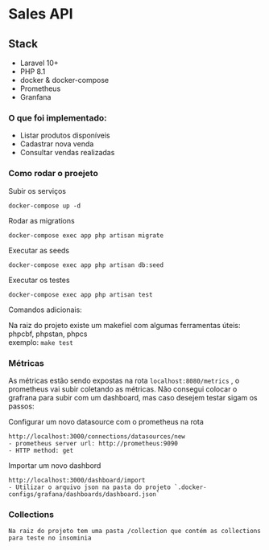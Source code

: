# Sales API

## Stack

- Laravel 10+
- PHP 8.1
- docker & docker-compose
-  Prometheus
- Granfana

### O que foi implementado:
-   Listar produtos disponíveis
-   Cadastrar nova venda
-   Consultar vendas realizadas


### Como rodar o proejeto


Subir os serviços

    docker-compose up -d
Rodar as migrations


    docker-compose exec app php artisan migrate

Executar as seeds

    docker-compose exec app php artisan db:seed

Executar os testes

    docker-compose exec app php artisan test

Comandos adicionais:

Na raiz do projeto existe um makefiel com algumas ferramentas úteis: phpcbf, phpstan, phpcs  
exemplo: `make test`

### Métricas
As métricas estão sendo expostas na rota `localhost:8080/metrics` , o prometheus vai subir coletando as métricas.
Não consegui colocar o grafrana para subir com um dashboard, mas caso desejem testar  sigam os passos:

Configurar um novo datasource  com o prometheus  na rota

    http://localhost:3000/connections/datasources/new
    - prometheus server url: http://prometheus:9090
    - HTTP method: get

Importar um novo dashbord

    http://localhost:3000/dashboard/import
    - Utilizar o arquivo json na pasta do projeto `.docker-configs/grafana/dashboards/dashboard.json`

### Collections

    Na raiz do projeto tem uma pasta /collection que contém as collections para teste no insominia 

